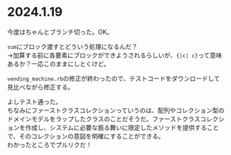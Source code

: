 # 2024.1.19
今度はちゃんとブランチ切った。OK。

`sum`にブロック渡すとどういう処理になるんだ？  
→加算する前に各要素にブロックができようされるらしいが、`{|c| c}`って意味あるか？一応このままにしとくけど。

`vending_machine.rb`の修正が終わったので、テストコードをダウンロードして見比べながら修正する。

よしテスト通った。  
ちなみにファーストクラスコレクションっていうのは、配列やコレクション型のドメインモデルをラップしたクラスのことだそうだ。ファーストクラスコレクションを作成し、システムに必要な振る舞いに限定したメソッドを提供することで、そのコレクションの意図を明確にすることができる。  
わかったところでプルリクだ！
